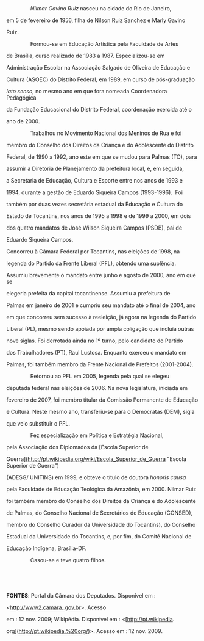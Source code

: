 

 



                *Nilmar Gavino Ruiz* nasceu na cidade do Rio de Janeiro,

em 5 de fevereiro de 1956, filha de Nilson Ruiz Sanchez e Marly Gavino

Ruiz.



                Formou-se em Educação Artística pela Faculdade de Artes

de Brasília, curso realizado de 1983 a 1987. Especializou-se em

Administração Escolar na Associação Salgado de Oliveira de Educação e

Cultura (ASOEC) do Distrito Federal, em 1989, em curso de pós-graduação

*lato senso*, no mesmo ano em que fora nomeada Coordenadora Pedagógica

da Fundação Educacional do Distrito Federal, coordenação exercida até o

ano de 2000.



                Trabalhou no Movimento Nacional dos Meninos de Rua e foi

membro do Conselho dos Direitos da Criança e do Adolescente do Distrito

Federal, de 1990 a 1992, ano este em que se mudou para Palmas (TO), para

assumir a Diretoria de Planejamento da prefeitura local, e, em seguida,

a Secretaria de Educação, Cultura e Esporte entre nos anos de 1993 e

1994, durante a gestão de Eduardo Siqueira Campos (1993-1996).  Foi

também por duas vezes secretária estadual da Educação e Cultura do

Estado de Tocantins, nos anos de 1995 a 1998 e de 1999 a 2000, em dois

dos quatro mandatos de José Wilson Siqueira Campos (PSDB), pai de

Eduardo Siqueira Campos.



Concorreu à Câmara Federal por Tocantins, nas eleições de 1998, na

legenda do Partido da Frente Liberal (PFL), obtendo uma suplência.

Assumiu brevemente o mandato entre junho e agosto de 2000, ano em que se

elegeria prefeita da capital tocantinense. Assumiu a prefeitura de

Palmas em janeiro de 2001 e cumpriu seu mandato até o final de 2004, ano

em que concorreu sem sucesso à reeleição, já agora na legenda do Partido

Liberal (PL), mesmo sendo apoiada por ampla coligação que incluía outras

nove siglas. Foi derrotada ainda no 1º turno, pelo candidato do Partido

dos Trabalhadores (PT), Raul Lustosa. Enquanto exerceu o mandato em

Palmas, foi também membro da Frente Nacional de Prefeitos (2001-2004).



                Retornou ao PFL em 2005, legenda pela qual se elegeu

deputada federal nas eleições de 2006. Na nova legislatura, iniciada em

fevereiro de 2007, foi membro titular da Comissão Permanente de Educação

e Cultura. Neste mesmo ano, transferiu-se para o Democratas (DEM), sigla

que veio substituir o PFL.



                Fez especialização em Política e Estratégia Nacional,

pela Associação dos Diplomados da [Escola Superior de

Guerra](http://pt.wikipedia.org/wiki/Escola_Superior_de_Guerra "Escola Superior de Guerra")

(ADESG/ UNITINS) em 1999, e obteve o título de doutora *honoris causa*

pela Faculdade de Educação Teológica da Amazônia, em 2000. Nilmar Ruiz

foi também membro do Conselho dos Direitos da Criança e do Adolescente

de Palmas, do Conselho Nacional de Secretários de Educação (CONSED),

membro do Conselho Curador da Universidade do Tocantins), do Conselho

Estadual da Universidade do Tocantins, e, por fim, do Comitê Nacional de

Educação Indígena, Brasília-DF.



                Casou-se e teve quatro filhos.



 



 



**FONTES**: Portal da Câmara dos Deputados. Disponível em :

\<[http://www2.camara. gov.br](http://www2.camara.%20gov.br/)\>. Acesso

em : 12 nov. 2009; Wikipédia. Disponível em : \<[http://pt.wikipedia.

org](http://pt.wikipedia.%20org/)\>. Acesso em : 12 nov. 2009.



               



 



 



 



 

